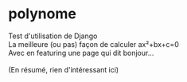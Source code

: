 # polynome

Test d'utilisation de Django<br/>
La meilleure (ou pas) façon de calculer ax²+bx+c=0<br/>
Avec en featuring une page qui dit bonjour...<br/>
<br/>
(En résumé, rien d'intéressant ici)


